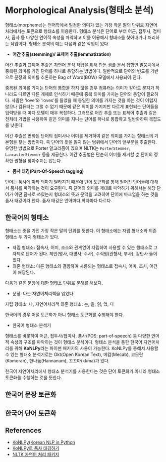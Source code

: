 # Morphological Analysis(형태소 분석)

형태소(morpheme)는 언어학에서 일정한 의미가 있는 가장 작운 말의 단위로 자연어 처리에서는 토큰으로 형태소를 이용한다. 
형태소 분석은 단어로 부터 어근, 접두사, 접미사, 품사 등 다양한 언어적 속성을 파악하고 이를 이용해서 형태소를 
찾아내거나 처리하는 작업이다.
형태소 분석의 예는 다음과 같은 작업이 있다. 

* **어간 추출(stemming)/ 표제어 추출(lemmatization)**

어간 추출과 표제어 추출은 자연어 분석 작업을 위해 만든 샘플 문서 집합인 말뭉치에서 중복된 의미를 가진 단어를 하나로 통합하는 방법이다. 
일반적으로 단어의 빈도를 기반으로 문장의 의미를 추론하는 Bag of Word(BOW) 모델에서 사용되어 진다. 

중복된 의미를 가지는 단어의 통합을 하지 않을 경우 컴퓨터는 의미가 같아도 문자가 하나라도 다르면 다른 개체로 인식하기 때문에 중복 의미를 
가지는 단어의 통합이 필요하다. 
사람은 'love'와 'loves'를 들었을 때 동일한 의미를 가지는 것을 아는 것이 어렵지 않으나 컴퓨터는 그럴 수 없기 때문에 
같은 의미를 가지지만 다르게 표현되는 단어들을 입력받을 때 마다 모델이 매우 복잡하다. 
그러므로 어간 추출 또는 표제어 추출과 같은 전처리 기법을 사용하여 같은 의미를 지니는 단어를 하나로 통합하고 일반화하여 복잡도를 낮춘다. 

어간 추출은 변화된 단어의 접미사나 어미를 제거하여 같은 의미를 가지는 형태소의 기본형을 찾는 방법이다. 
즉 단어의 뜻을 잃지 않는 범위에서 단어의 앞부분을 추출한다. 유명한 방법으로 Porter 알고리즘이 있으며 NLTK는 ```PorterStemmer```, ```LancasterStemmer``` 
등을 제공한다. 어간 추출법은 단순히 어미를 제거할 뿐 단어의 정확한 원형을 찾아주지는 않는다. 

* **품사 태깅(Part-Of-Speech tagging)**

단어는 품사에 따라 의마기 달라지기 때문에 단어 토큰화를 통해 얻어진 단어들에 대해서 품사를 파악하는 것이 요구된다. 
즉 단어의 의미를 제대로 파악하기 위해서는 해당 단어가 어떤 품사로 쓰였는지 형태소의 뜻과 문맥을 고려하여 단어에 마크업을 하는 것을 품사 태깅이라 한다.
품사 태깅은 언어마다 학자마다 다르다. 

## 한국어의 형태소

형태소는 뜻을 가진 가장 작은 말의 단위를 뜻한다. 이 형태소에는 자립 형태소와 의존 형태소 두 가지 형태소가 있다. 

* 자립 형태소: 접속사, 어미, 조소와 관계없이 자립하여 사용할 수 있는 행태소로 그 자체로 단어가 된다. 
체언(명사, 대명사, 수사), 수식원(관형사, 부사), 감탄사 들이 있다.
* 의존 형태소: 다른 형태소와 결함하여 사룡되는 형태소로 접속사, 어미, 조사, 어간이 해당된다. 

다음과 같은 문장에 대한 형태소 단위로 분해를 해보자.

* 문장: 나는 자연어처리책을 읽었다.

자립 형태소: 나, 자연어처리책
의존 형태소: 는, 을, 읽, 었, 다 

한국어의 경우 어절 토큰화가 아니 형태소 토큰화를 수행해야 한다.

* 한국어 형태소 분석기  

형태소를 비롯하여 어근, 접두사/접미사, 품사(POS: part-of-speech) 등 다양한 언어적 속성의 구조를 파악하는 것이 형태소 분석이다. 
형태소 분석을 통한 한국어 자연어처리를 위해 **KoNLPy**라는 파이썬 패키지의 사용이 가능한다. 
KoNLPy를 통해서 사용할 수 있는 형태소 분석기로는 Okt(Open Korean Text), 메캅(Mecab), 코모란(Komoran), 한나눔(Hannanum), 꼬꼬마(kkma)가 있다. 

한국어 자연어처리에서 형태소 분석기를 사용한다는 것은 단어 토큰화가 아니라 형태소 토큰화를 수행하는 것을 뜻한다. 

## 한국어 문장 토큰화



## 한국어 단어 토큰화



## References
* [KoNLPy(Korean NLP in Python](https://konlpy.org/en/v0.4.4/)
* [KoNLPy로 품사 태깅하기](https://konlpy.org/ko/latest/morph/)
* [NLTK 자연어 처리 패키지](https://datascienceschool.net/view-notebook/8895b16a141749a9bb381007d52721c1/)

